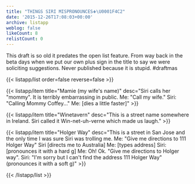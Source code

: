 ```yaml
---
title: "THINGS SIRI MISPRONOUNCES➕\U0001F4C2"
date: '2015-12-26T17:08:03+00:00'
archive: listapp
weblog: false
likeCount: 8
relistCount: 0
---
```


This draft is so old it predates the open list feature. From way back in the beta days when we put our own plus sign in the title to say we were soliciting suggestions. Never published because it is stupid. #draftmas

<!--more-->

{{< listapp/list order=false reverse=false >}}

   {{< listapp/item title="Mamie (my wife's name)"
      desc="Siri calls her \"mommy\". It is terribly embarrassing in public. Me: \"Call my wife.\" Siri: \"Calling Mommy Coffey...\" Me: [dies a little faster]" >}}

   {{< listapp/item title="Winetavern"
      desc="This is a street name somewhere in Ireland. Siri called it Win-net-uh-verne which made us laugh." >}}

   {{< listapp/item title="Holger Way"
      desc="This is a street in San Jose and the only time I was sure Siri was trolling me. Me: \"Give me directions to 111 Holger Way\" Siri [directs me to Australia] Me: [types address] Siri: [pronounces it with a hard g] Me: Oh! Ok. \"Give me directions to Holger way\". Siri: \"I'm sorry but I can't find the address 111 Holger Way\" (pronounces it with a soft g)" >}}

{{< /listapp/list >}}
